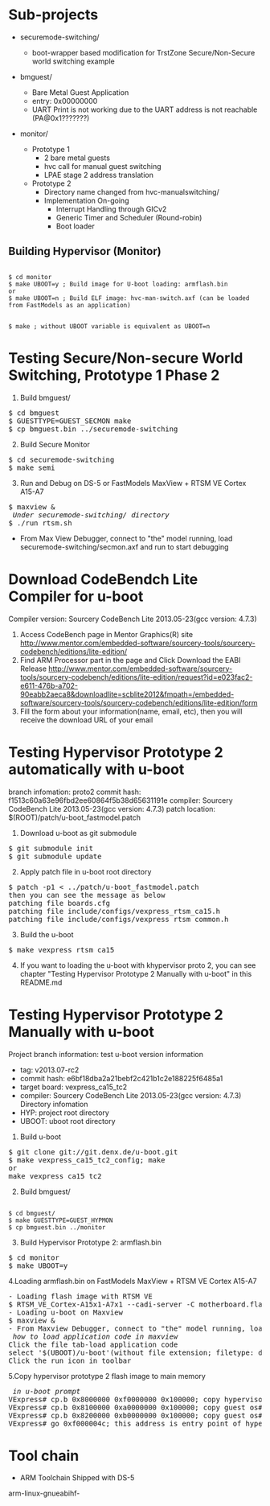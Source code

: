 Sub-projects
============
- securemode-switching/
    - boot-wrapper based modification for TrstZone Secure/Non-Secure world switching example

- bmguest/
    - Bare Metal Guest Application
    - entry: 0x00000000 
    - UART Print is not working due to the UART address is not reachable (PA@0x1???????)

- monitor/
    - Prototype 1
        - 2 bare metal guests
        - hvc call for manual guest switching
        - LPAE stage 2 address translation
    - Prototype 2
        - Directory name changed from hvc-manualswitching/
        - Implementation On-going
            - Interrupt Handling through GICv2
            - Generic Timer and Scheduler (Round-robin)
            - Boot loader

Building Hypervisor (Monitor)
-----------------------------

<code>
$ cd monitor
$ make UBOOT=y ; Build image for U-boot loading: armflash.bin
or
$ make UBOOT=n ; Build ELF image: hvc-man-switch.axf (can be loaded from FastModels as an application)

$ make ; without UBOOT variable is equivalent as UBOOT=n
</code>

Testing Secure/Non-secure World Switching, Prototype 1 Phase 2
==============================================================
1. Build bmguest/
<pre>
$ cd bmguest
$ GUESTTYPE=GUEST_SECMON make
$ cp bmguest.bin ../securemode-switching
</pre>

2. Build Secure Monitor
<pre>
$ cd securemode-switching
$ make semi
</pre>

3. Run and Debug on DS-5 or FastModels MaxView + RTSM VE Cortex A15-A7
<pre>
$ maxview &
<i> Under securemode-switching/ directory </i>
$ ./run_rtsm.sh
</pre>
- From Max View Debugger, connect to "the" model running, load securemode-switching/secmon.axf and run to start debugging

Download CodeBendch Lite Compiler for u-boot
============================================
Compiler version: Sourcery CodeBench Lite 2013.05-23(gcc version: 4.7.3)

1. Access CodeBench page in Mentor Graphics(R) site
	http://www.mentor.com/embedded-software/sourcery-tools/sourcery-codebench/editions/lite-edition/
2. Find ARM Processor part in the page and Click Download the EABI Release
	http://www.mentor.com/embedded-software/sourcery-tools/sourcery-codebench/editions/lite-edition/request?id=e023fac2-e611-476b-a702-90eabb2aeca8&downloadlite=scblite2012&fmpath=/embedded-software/sourcery-tools/sourcery-codebench/editions/lite-edition/form
3. Fill the form about your information(name, email, etc), then you will receive the download URL of your email

Testing Hypervisor Prototype 2 automatically with u-boot
========================================================
branch infomation: proto2
commit hash: f1513c60a63e96fbd2ee60864f5b38d65631191e
compiler: Sourcery CodeBench Lite 2013.05-23(gcc version: 4.7.3)
patch location: $(ROOT)/patch/u-boot_fastmodel.patch

1. Download u-boot as git submodule
<pre>
$ git submodule init
$ git submodule update
</pre>

2. Apply patch file in u-boot root directory
<pre>
$ patch -p1 < ../patch/u-boot_fastmodel.patch
then you can see the message as below
patching file boards.cfg
patching file include/configs/vexpress_rtsm_ca15.h
patching file include/configs/vexpress_rtsm_common.h
</pre>

3. Build the u-boot 
<pre>
$ make vexpress_rtsm_ca15
</pre>

4. If you want to loading the u-boot with khypervisor proto 2, you can see chapter "Testing Hypervisor Prototype 2 Manually with u-boot" in this README.md


Testing Hypervisor Prototype 2 Manually with u-boot
===================================================
Project branch information: test
u-boot version information
- tag: v2013.07-rc2
- commit hash: e6bf18dba2a21bebf2c421b1c2e188225f6485a1
- target board: vexpress_ca15_tc2
- compiler: Sourcery CodeBench Lite 2013.05-23(gcc version: 4.7.3)
Directory infomation
- HYP: project root directory
- UBOOT: uboot root directory


1. Build u-boot 
<pre>
$ git clone git://git.denx.de/u-boot.git
$ make vexpress_ca15_tc2_config; make 
or 
make vexpress_ca15_tc2
</pre>

2. Build bmguest/
<code>
$ cd bmguest/
$ make GUESTTYPE=GUEST_HYPMON
$ cp bmguest.bin ../monitor
</code>

3. Build Hypervisor Prototype 2: armflash.bin
<pre>
$ cd monitor
$ make UBOOT=y
</pre>

4.Loading armflash.bin on FastModels MaxView + RTSM VE Cortex A15-A7
<pre>
- Loading flash image with RTSM VE 
$ RTSM_VE_Cortex-A15x1-A7x1 --cadi-server -C motherboard.flashloader0.fname=$(HYP)/monitor/armflash.bin &
- Loading u-boot on Maxview
$ maxview &
- From Maxview Debugger, connect to "the" model running, load u-boot and run to start debugging
<i> how to load application code in maxview </i>
Click the file tab-load application code 
select '$(UBOOT)/u-boot'(without file extension; filetype: data)
Click the run icon in toolbar
</pre>

5.Copy hypervisor prototype 2 flash image to main memory 
<pre>
<i> in u-boot prompt </i>
VExpress# cp.b 0x8000000 0xf0000000 0x100000; copy hypervisor from flash@0x800_0000 to DRAM@0xf000_0000
VExpress# cp.b 0x8100000 0xa0000000 0x100000; copy guest os#1 from flash@0x810_0000 to DRAM@0xA000_0000
VExpress# cp.b 0x8200000 0xb0000000 0x100000; copy guest os#2 from flash@0x820_0000 to DRAM@0xB000_0000
VExpress# go 0xf000004c; this address is entry point of hypervisor
</pre>


Tool chain
=============
- ARM Toolchain Shipped with DS-5

arm-linux-gnueabihf-
